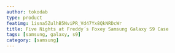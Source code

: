 ```yaml
---
author: tokodab
type: product
featimg: 1isna5ZulhB5NviPR_Vd47Yx8QkNRDcWr
title: Five Nights at Freddy´s Foxey Samsung Galaxy S9 Case
tags: [samsung, galaxy, s9]
category: [samsung]
---
```

